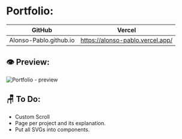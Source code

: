 # Portfolio:

GitHub | Vercel
--- | ---
 Alonso-Pablo.github.io | https://alonso-pablo.vercel.app/

## 👁 Preview:
![Portfolio - preview](https://github.com/Alonso-Pablo/Alonso-Pablo.github.io/blob/main/public/preview.png)

## 🪑 To Do:
* Custom Scroll
* Page per project and its explanation.
* Put all SVGs into components.
